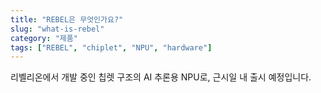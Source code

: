 ```yaml
---
title: "REBEL은 무엇인가요?"
slug: "what-is-rebel"
category: "제품"
tags: ["REBEL", "chiplet", "NPU", "hardware"]
---
```

리벨리온에서 개발 중인 칩렛 구조의 AI 추론용 NPU로, 근시일 내 출시 예정입니다.